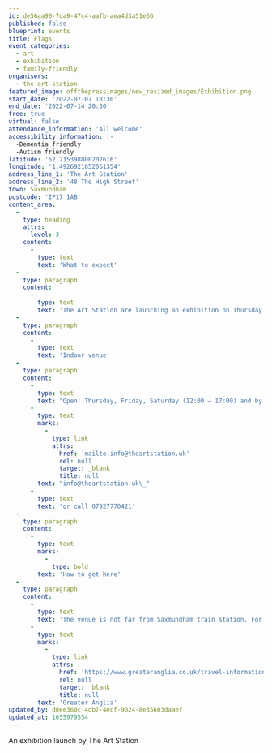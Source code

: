 ```yaml
---
id: de56aa90-7da9-47c4-aafb-aea4d3a51e36
published: false
blueprint: events
title: Flags
event_categories:
  - art
  - exhibition
  - family-friendly
organisers:
  - the-art-station
featured_image: offthepressimages/new_resized_images/Exhibition.png
start_date: '2022-07-07 18:30'
end_date: '2022-07-14 20:30'
free: true
virtual: false
attendance_information: 'All welcome'
accessibility_information: |-
  -Dementia friendly
  -Autism friendly
latitude: '52.215398800207616'
longitude: '1.4926921852061354'
address_line_1: 'The Art Station'
address_line_2: '48 The High Street'
town: Saxmundham
postcode: 'IP17 1AB'
content_area:
  -
    type: heading
    attrs:
      level: 3
    content:
      -
        type: text
        text: 'What to expect'
  -
    type: paragraph
    content:
      -
        type: text
        text: 'The Art Station are launching an exhibition on Thursday 7 July featuring work by Rose Finn-Kelcey and new work by Mikey Cuddihy, Abigail Lane, John Christie, Graham Crowley, Russell Marsh, Emily Cannel and Callum John.'
  -
    type: paragraph
    content:
      -
        type: text
        text: 'Indoor venue'
  -
    type: paragraph
    content:
      -
        type: text
        text: "Open: Thursday, Friday, Saturday (12:00 – 17:00) and by appointment at all other times. For further information contact\_"
      -
        type: text
        marks:
          -
            type: link
            attrs:
              href: 'mailto:info@theartstation.uk'
              rel: null
              target: _blank
              title: null
        text: "info@theartstation.uk\_"
      -
        type: text
        text: 'or call 07927770421'
  -
    type: paragraph
    content:
      -
        type: text
        marks:
          -
            type: bold
        text: 'How to get here'
  -
    type: paragraph
    content:
      -
        type: text
        text: 'The venue is not far from Saxmundham train station. For train timetables visit '
      -
        type: text
        marks:
          -
            type: link
            attrs:
              href: 'https://www.greateranglia.co.uk/travel-information/station-information/sax'
              rel: null
              target: _blank
              title: null
        text: 'Greater Anglia'
updated_by: d0ee360c-4db7-4ecf-9024-8e35603daaef
updated_at: 1655979554
---
```

An exhibition launch by The Art Station